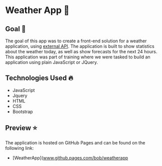 # Weather App 🌻

## Goal 🌠

The goal of this app was to create a front-end solution for a weather application, using [external API](https://openweathermap.org/api). The application is built to show statistics about the weather today, as well as show forecasts for the next 24 hours. This application was part of training where we were tasked to build an application using plain JavaScript or JQuery.

## Technologies Used 🔥

* JavaScript
* Jquery
* HTML
* CSS
* Bootstrap

## Preview ⭐

The application is hosted on GitHub Pages and can be found on the following link:

* [WeatherApp](www.github.pages.com/bob/weatherapp
